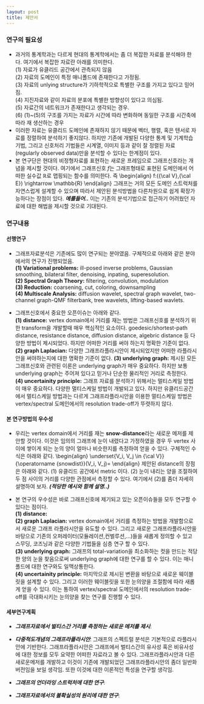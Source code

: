 ```yaml
---
layout: post
title: 제안서 
---
```


### 연구의 필요성
- 과거의 통계학과는 다르게 현대의 통계학에서는 좀 더 복잡한 자료를 분석해야 한다. 여기에서 복잡한 자료란 아래를 의미한다. <br/>
(1) 자료가 유클리드 공간에서 관측되지 않음 <br/>
(2) 자료의 도메인이 특정 매니폴드에 존재한다고 가정됨. <br/>
(3) 자료의 unlying structure가 기하학적으로 특별한 구조를 가지고 있다고 믿어짐. <br/>
(4) 지진자료와 같이 자료의 분포에 특별한 방향성이 있다고 의심됨. <br/>
(5) 자료간의 네트워크가 존재한다고 생각되는 경우. <br/>
(6) (1)~(5)의 구조를 가지는 자료가 시간에 따라 변화하며 동일한 구조를 시간축에 따라 재 생산하는 경우 <br/>
- 이러한 자료는 유클리드 도메인에 존재하지 않기 때문에 벡터, 행렬, 혹은 텐서로 자료를 정렬하여 분석하기 좋지않다. 하지만 기존에 개발된 다양한 통계 및 기계학습 기법, 그리고 신호처리 기법들은 시계열, 이미지 등과 같이 잘 정렬된 자료(regularly observed data)만을 분석할 수 있다는 한계점이 있다. 
- 본 연구단은 현대의 비정형자료를 표현하는 새로운 프레임으로 그래프신호라는 개념을 제시할 것이다. 여기에서 그래프신호 $f$는 그래프형태로 표현된 도메인에서 어떠한 실수값 $\mathbb{R}$로 맵핑되는 함수를 의미한다. 즉
\begin{align}
 f:({\cal V},{\cal E}) \rightarrow \mathbb{R}
\end{align}
그래프는 거의 모든 도메인 스트럭처를 자연스럽게 설계할 수 있으며 따라서 제안된 분석방법을 다른차원으로 쉽게 확장가능하다는 장점이 있다. ***예를들어..***
이는 기존의 분석기법으로 접근하기 어려웠던 자료에 대한 해법을 제시할 것으로 기대된다. 

### 연구내용 
#### 선행연구
- 그래프자료분석은 기존에도 많이 연구되는 분야였음. 구체적으로 아래와 같은 분야에서의 연구가 진행되었음. <br/>
**(1) Variational problems:** ill-posed inverse problems, Gaussian smoothing, bilateral filter, denoising, inpating, superesolution.<br/>
**(2) Spectral Graph Theory:** filtering, convolution, modulation<br/>
**(3) Reduction:** coarsening, cut, coloring, downsampling <br/>
**(4) Multiscale Analysis:** diffusion wavelet, spectral graph wavelet, two-channel graph-QMF filterbank, tree wavelets, lifting-based wavlets. <br/>

- 그래프신호에서 중요한 오픈이슈는 아래와 같다. <br/>
**(1) distance:** vertex domain에서 거리를 재는 방법은 그래프신호를 분석하기 위한 transform을 개발할때 매우 핵심적인 요소이다. goedesic/shortest-path distance, resistance distance, diffusion distance, algebric distance 등 다양한 방법이 제시되었다. 하지만 어떠한 거리를 써야 하는지 명확한 기준이 없다. <br/>
**(2) graph Laplacian:** 다양한 그래프라플라시안이 제시되었지만 어떠한 라플라시안을 써야하는지에 대한 명확한 기준이 없다. 
**(3) underlying graph:** 제시된 모든 그래프신호와 관련된 이론은 underlying graph가 매우 중요하다. 하지만 보통 underlying graph는 주어져 있다고 믿거나 단순한 물리적인 거리로 측정한다. <br/>
**(4) uncertainity principle:** 그래프 자료를 분석하기 위해서는 멀티스케일 방법이 매우 중요하다. 다양한 멀티스케일 방법이 개발되고 있다. 하지만 유클리드공간에서 멀티스케일 방법과는 다르게 그래프라플라시안을 이용한 멀티스케일 방법은 vertex/spectral 도메인에서의 resolution trade-off가 뚜렷하지 않다. 

#### 본 연구방법의 우수성

- 우리는 vertex domain에서 거리를 재는 **snow-distance**라는 새로운 메저를 제안할 것이다. 이것은 임의의 그래프에 눈이 내렸다고 가정하였을 경우 두 vertex 사이에 쌓이게 되는 눈의 양이 얼마나 비슷한지를 측정하여 얻을 수 있다. 구체적인 수식은 아래와 같다. 
\begin{align}
\underset{V_i, V_j \in {\cal V}}{\operatorname {snowdist}}(V_i, V_j)=
\end{align}
제안된 distance의 장점은 아래와 같다. (1) 유클리드 공간에서 metric 이다. (2) 눈이 내리는 양을 조절하여 두 점 사이의 거리를 다양한 관점에서 측정할 수 있다. 여기에서 (2)를 좀더 자세히 설명하여 보자. ***(적당한 예시와 함께 설명..)*** 

- 본 연구의 우수성은 바로 그래프신호에 제기되고 있는 오픈이슈들을 모두 연구할 수 있다는 점이다. <br/>
**(1) distance:** <br/>
**(2) graph Laplacian:** vertex domain에서 거리를 측정하는 방법을 개발함으로서 새로운 그래프 라플라시안을 유도할 수 있다. 그리고 새로운 그래프라플라시안을 바탕으로 기존의 오퍼레이터(모듈레이션,컨벌루션,...)들을 새롭게 정의할 수 있고 스무딩, 코즈닝과 같은 다양한 기법들을 심층 연구 할 수 있다. <br/>
**(3) underlying graph:** 그래프의 total-variation을 최소화하는 컷을 만드는 적당한 양의 눈을 찾음으로써 underlying graph에 대한 연구를 할 수 있다. 이는 매니폴드에 대한 연구와도 일맥상통한다. <br/>
**(4) uncertainity principle:** 마지막으로 제시된 변환을 바탕으로 새로운 웨이블릿을 설계할 수 있다. 그리고 이러한 웨이블릿을 또한 눈의양을 조절함에 따라 새롭게 얻을 수 있다. 이는 통하여 vertex/spectral 도메인에서의 resolution trade-off를 극대화시키는 눈의양을 찾는 연구를 진행할 수 있다. <br/>


#### 세부연구계획
- ***그래프자료에서 벌티스간 거리를 측정하는 새로운 메저를 제시***: 

- ***다중척도개념의 그래프라플라시안***: 그래프의 스펙트럴 분석은 기본적으로 라플라시안에 기반한다. 그래프라플라시안은 그래프에서 벌티스간의 유사성 혹은 비유사성에 대한 정보를 모두 요약한 어떠한 자료라고 볼 수 있다. 그래프라플라시안과 다른 새로운메저를 개발하고 이것이 기존에 개발되었던 그래프라플라시안의 좀더 일반화 버전임을 보일 생각임. 또한 이것에 대한 이론적인 특성을 연구할 생각임. 

- ***그래프의 언더라잉 스트럭처에 대한 연구***: 

- ***그래프자료에서의 불확실성의 원리에 대한 연구***: 
